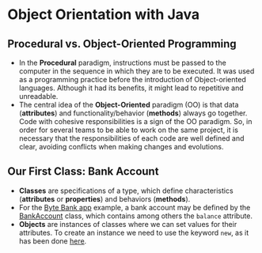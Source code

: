 # Object Orientation with Java

## Procedural vs. Object-Oriented Programming
* In the **Procedural** paradigm, instructions must be passed to the computer in the sequence in which they are to be executed. It was used as a programming practice before the introduction of Object-oriented languages. Although it had its benefits, it might lead to repetitive and unreadable. 
* The central idea of the **Object-Oriented** paradigm (OO) is that data (**attributes**) and functionality/behavior (**methods**) always go together. Code with cohesive responsibilities is a sign of the OO paradigm. So, in order for several teams to be able to work on the same project, it is necessary that the responsibilities of each code are well defined and clear, avoiding conflicts when making changes and evolutions. 

## Our First Class: Bank Account
* **Classes** are specifications of a type, which define characteristics (**attributes** or **properties**) and behaviors (**methods**). 
* For the [Byte Bank app](./bytebank/) example, a bank account may be defined by the [BankAccount](./bytebank/src/main/java/com/bytebank/app/account/BankAccount.java) class, which contains among others the `balance` attribute.
* **Objects** are instances of classes where we can set values for their attributes. To create an instance we need to use the keyword `new`, as it has been done [here](./bytebank/src/main/java/com/bytebank/app/ByteBankApp.java).
